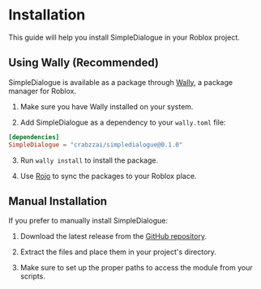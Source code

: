 # Installation

This guide will help you install SimpleDialogue in your Roblox project.

## Using Wally (Recommended)

SimpleDialogue is available as a package through [Wally](https://wally.run/), a package manager for Roblox.

1. Make sure you have Wally installed on your system.

2. Add SimpleDialogue as a dependency to your `wally.toml` file:

```toml
[dependencies]
SimpleDialogue = "crabzzai/simpledialogue@0.1.0"
```

3. Run `wally install` to install the package.

4. Use [Rojo](https://rojo.space/) to sync the packages to your Roblox place.

## Manual Installation

If you prefer to manually install SimpleDialogue:

1. Download the latest release from the [GitHub repository](https://github.com/crabzzai/SimpleDialogue).

2. Extract the files and place them in your project's directory.

3. Make sure to set up the proper paths to access the module from your scripts.
